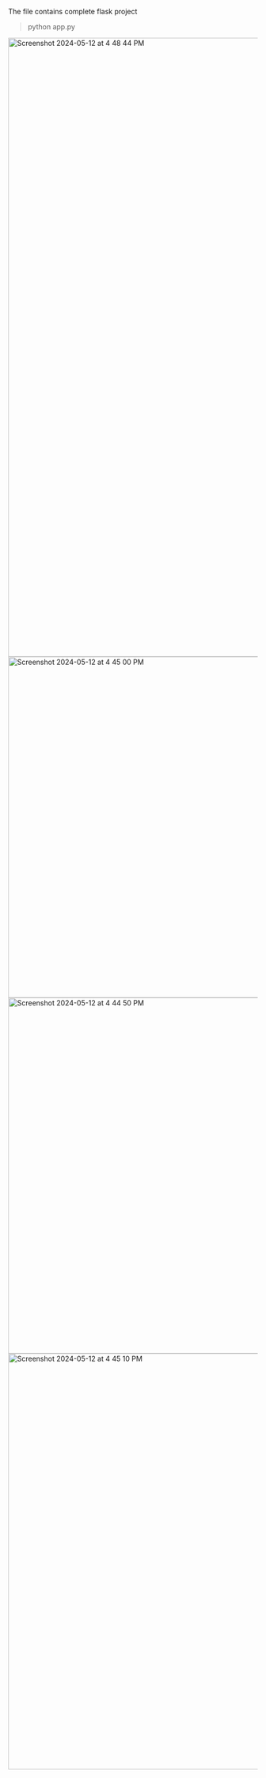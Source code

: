 The file contains complete flask project

> python app.py

<img width="1251" alt="Screenshot 2024-05-12 at 4 48 44 PM" src="https://github.com/rafaykek/Image-Comparison-App-using-Graph-Based-Method/assets/128332969/83ac3db7-7e88-4bca-81cc-a3f8e4af3b7e">
<img width="689" alt="Screenshot 2024-05-12 at 4 45 00 PM" src="https://github.com/rafaykek/Image-Comparison-App-using-Graph-Based-Method/assets/128332969/44548f69-bd06-44fc-b504-591e949c7bb5">
<img width="719" alt="Screenshot 2024-05-12 at 4 44 50 PM" src="https://github.com/rafaykek/Image-Comparison-App-using-Graph-Based-Method/assets/128332969/a561d08e-3c25-455b-a93e-7a058751a8d3">
<img width="841" alt="Screenshot 2024-05-12 at 4 45 10 PM" src="https://github.com/rafaykek/Image-Comparison-App-using-Graph-Based-Method/assets/128332969/c10a5d8b-0d89-48b0-8af2-af5e940c8e26">
